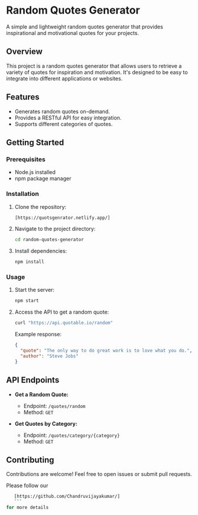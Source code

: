 # Random Quotes Generator

A simple and lightweight random quotes generator that provides inspirational and motivational quotes for your projects.

## Overview

This project is a random quotes generator that allows users to retrieve a variety of quotes for inspiration and motivation. It's designed to be easy to integrate into different applications or websites.

## Features

- Generates random quotes on-demand.
- Provides a RESTful API for easy integration.
- Supports different categories of quotes.

## Getting Started

### Prerequisites

- Node.js installed
- npm package manager

### Installation

1. Clone the repository:

    ```bash
    [https://quotsgenrator.netlify.app/]
    ```

2. Navigate to the project directory:

    ```bash
    cd random-quotes-generator
    ```

3. Install dependencies:

    ```bash
    npm install
    ```

### Usage

1. Start the server:

    ```bash
    npm start
    ```

2. Access the API to get a random quote:

    ```bash
    curl "https://api.quotable.io/random"
    ```

    Example response:

    ```json
    {
      "quote": "The only way to do great work is to love what you do.",
      "author": "Steve Jobs"
    }
    ```

## API Endpoints

- **Get a Random Quote:**
  - Endpoint: `/quotes/random`
  - Method: `GET`

- **Get Quotes by Category:**
  - Endpoint: `/quotes/category/{category}`
  - Method: `GET`

## Contributing

Contributions are welcome! Feel free to open issues or submit pull requests.

Please follow our
 ```bash
    [https://github.com/Chandruvijayakumar/]
    ```
for more details



